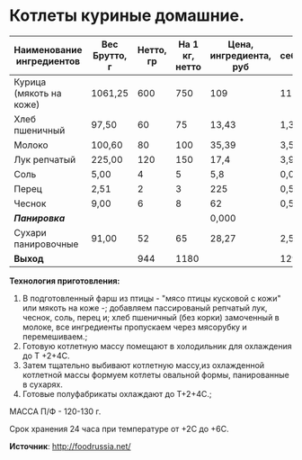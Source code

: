 # Котлеты куриные домашние.

| Наименование ингредиентов | Вес Брутто, г | Нетто, гр | На 1 кг, нетто | Цена, ингредиента, руб | Сырьевая себестоимость, руб |
|---------------------------|---------------|-----------|----------------|------------------------|-----------------------------|
| Курица (мякоть на коже)   | 1061,25       | 600       | 750            | 109                    | 115,676                     |
| Хлеб пшеничный            | 97,50         | 60        | 75             | 13,43                  | 1,309                       |
| Молоко                    | 100,60        | 80        | 100            | 35,39                  | 3,560                       |
| Лук репчатый              | 225,00        | 120       | 150            | 17,4                   | 3,915                       |
| Соль                      | 5,00          | 4         | 5              | 5,8                    | 0,029                       |
| Перец                     | 2,51          | 2         | 3              | 225                    | 0,565                       |
| Чеснок                    | 9,00          | 6         | 8              | 62                     | 0,558                       |
| _**Панировка**_           |               |           |                | 0,000                  |                             |
| Сухари панировочные       | 91,00         | 52        | 65             | 28,27                  | 2,573                       |
| **Выход**                 |               | 944       | 1180           |                        | 129,599                     |

**Технология приготовления:**

1. В подготовленный фарш из птицы - "мясо птицы кусковой с кожи" или мякоть на коже -; добавляем пассированый репчатый лук, чеснок, соль, перец и; хлеб пшеничный (без корки) замоченный в молоке, все ингредиенты пропускаем через мясорубку и перемешиваем.;
2. Готовую котлетную массу помещают в холодильник для охлаждения до Т +2+4С.
3. Затем тщательно выбивают котлетную массу,из охлажденной котлетной массы формуем котлеты овальной формы, панированные в сухарях.
4. Готовые полуфабрикаты охлаждают до Т+2+4С.;

МАССА П/Ф - 120-130 г.

Срок хранения 24 часа при температуре от +2С до +6С.

**Источник**: http://foodrussia.net/
